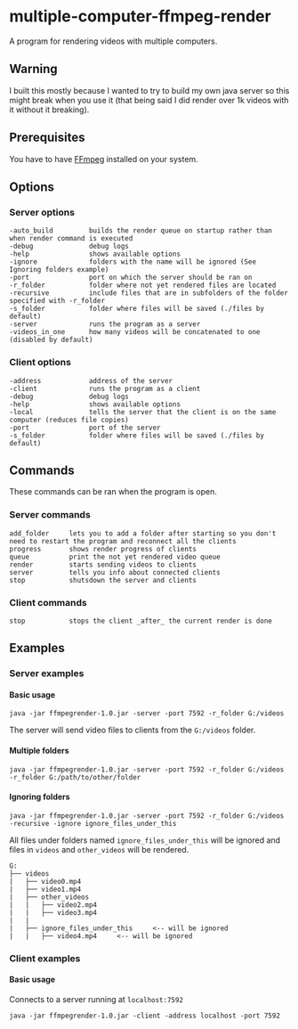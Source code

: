 # multiple-computer-ffmpeg-render

A program for rendering videos with multiple computers.

## Warning

I built this mostly because I wanted to try to build my own java server so this might break when you use it (that being said I did render over 1k videos with it without it breaking).

## Prerequisites

You have to have [FFmpeg](https://www.ffmpeg.org) installed on your system.

## Options

### Server options

```
-auto_build         builds the render queue on startup rather than when render command is executed
-debug              debug logs
-help               shows available options
-ignore             folders with the name will be ignored (See Ignoring folders example)
-port               port on which the server should be ran on
-r_folder           folder where not yet rendered files are located
-recursive          include files that are in subfolders of the folder specified with -r_folder
-s_folder           folder where files will be saved (./files by default)
-server             runs the program as a server
-videos_in_one      how many videos will be concatenated to one (disabled by default)
```

### Client options

```
-address            address of the server
-client             runs the program as a client
-debug              debug logs
-help               shows available options
-local              tells the server that the client is on the same computer (reduces file copies)
-port               port of the server
-s_folder           folder where files will be saved (./files by default)
```

## Commands

These commands can be ran when the program is open.

### Server commands

```
add_folder     lets you to add a folder after starting so you don't need to restart the program and reconnect all the clients
progress       shows render progress of clients
queue          print the not yet rendered video queue
render         starts sending videos to clients
server         tells you info about connected clients
stop           shutsdown the server and clients
```

### Client commands

```
stop           stops the client _after_ the current render is done
```

## Examples

### Server examples

#### Basic usage

`java -jar ffmpegrender-1.0.jar -server -port 7592 -r_folder G:/videos`

The server will send video files to clients from the `G:/videos` folder.

#### Multiple folders

`java -jar ffmpegrender-1.0.jar -server -port 7592 -r_folder G:/videos -r_folder G:/path/to/other/folder`

#### Ignoring folders

`java -jar ffmpegrender-1.0.jar -server -port 7592 -r_folder G:/videos -recursive -ignore ignore_files_under_this`

All files under folders named `ignore_files_under_this` will be ignored and files in `videos` and `other_videos` will be rendered.

```
G:
├── videos
|   ├── video0.mp4
|   ├── video1.mp4
|   ├── other_videos
|   |   ├── video2.mp4
|   |   ├── video3.mp4
|   |
|   ├── ignore_files_under_this     <-- will be ignored
|   |   ├── video4.mp4     <-- will be ignored
```

### Client examples

#### Basic usage

Connects to a server running at `localhost:7592`

`java -jar ffmpegrender-1.0.jar -client -address localhost -port 7592`
